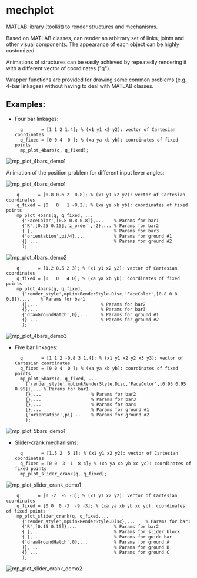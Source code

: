 mechplot
========

MATLAB library (toolkit) to render structures and mechanisms.

Based on MATLAB classes, can render an arbitrary set of links, joints and other 
visual components. The appearance of each object can be highly customized. 

Animations of structures can be easily achieved by repeatedly rendering
it with a different vector of coordinates ("q").

Wrapper functions are provided for drawing some common problems (e.g. 4-bar linkages) 
without having to deal with MATLAB classes. 


Examples: 
----------

* Four bar linkages: 

        q       = [1 1 2 1.4]; % (x1 y1 x2 y2): vector of Cartesian coordinates
        q_fixed = [0 0 4  0 ]; % (xa ya xb yb): coordinates of fixed points
        mp_plot_4bars(q, q_fixed);

![mp_plot_4bars_demo1](https://raw.github.com/jlblancoc/mechplot/master/doc/mp_plot_4bars_demo1.png)

  Animation of the position problem for different input lever angles:

![mp_plot_4bars_demo1](https://raw.github.com/jlblancoc/mechplot/master/doc/anim_position_problem_4bars.gif)

        q       = [0.8 0.6 2  0.8]; % (x1 y1 x2 y2): vector of Cartesian coordinates
        q_fixed = [0   0   1 -0.2]; % (xa ya xb yb): coordinates of fixed points
        mp_plot_4bars(q, q_fixed, ...
          {'FaceColor',[0.8 0.8 0.8]},...    % Params for bar1 
          {'R',[0.25 0.15],'z_order',-2},... % Params for bar2
          { },...                            % Params for bar3 
          {'orientation',pi/4},...           % Params for ground #1
          {} ...                             % Params for ground #2
          );

![mp_plot_4bars_demo2](https://raw.github.com/jlblancoc/mechplot/master/doc/mp_plot_4bars_demo2.png)

        q       = [1.2 0.5 2 3]; % (x1 y1 x2 y2): vector of Cartesian coordinates
        q_fixed = [0   0   4 0]; % (xa ya xb yb): coordinates of fixed points
        mp_plot_4bars(q, q_fixed, ...
          {'render_style',mpLinkRenderStyle.Disc,'FaceColor',[0.8 0.8 0.8]},...    % Params for bar1 
          {},...                        % Params for bar2
          {},...                        % Params for bar3 
          {'drawGroundHatch',0},...     % Params for ground #1
          {} ...                        % Params for ground #2
          );

![mp_plot_4bars_demo3](https://raw.github.com/jlblancoc/mechplot/master/doc/mp_plot_4bars_demo3.png)


* Five bar linkages: 

        q       = [1 1 2 -0.8 3 1.4]; % (x1 y1 x2 y2 x3 y3): vector of Cartesian coordinates
        q_fixed = [0 0 4  0 ]; % (xa ya xb yb): coordinates of fixed points
        mp_plot_5bars(q, q_fixed, ...
          {'render_style',mpLinkRenderStyle.Disc,'FaceColor',[0.95 0.95 0.95]},... % Params for bar1
          {},...                   % Params for bar2 
          {},...                   % Params for bar3 
          {},...                   % Params for bar4 
          {},...                   % Params for ground #1
          {'orientation',pi} ...   % Params for ground #2
          );

![mp_plot_5bars_demo1](https://raw.github.com/jlblancoc/mechplot/master/doc/mp_plot_5bars_demo1.png)


* Slider-crank mechanisms: 

        q       = [1.5 2  5 1]; % (x1 y1 x2 y2): vector of Cartesian coordinates
        q_fixed = [0 0  3 -1  8 4]; % (xa ya xb yb xc yc): coordinates of fixed points
        mp_plot_slider_crank(q, q_fixed);

![mp_plot_slider_crank_demo1](https://raw.github.com/jlblancoc/mechplot/master/doc/mp_plot_slider_crank_demo1.png)


        q       = [0 -2  -5 -3]; % (x1 y1 x2 y2): vector of Cartesian coordinates
        q_fixed = [0 0  0 -3  -9 -3]; % (xa ya xb yb xc yc): coordinates of fixed points
        mp_plot_slider_crank(q, q_fixed,...
          {'render_style',mpLinkRenderStyle.Disc},...    % Params for bar1 
          {'R',[0.15 0.15]},...              % Params for bar2
          { },...                            % Params for slider block 
          { },...                            % Params for guide bar 
          {'drawGroundHatch',0},...          % Params for ground A
          {}, ...                            % Params for ground B
          {} ...                             % Params for ground C
          );            

![mp_plot_slider_crank_demo2](https://raw.github.com/jlblancoc/mechplot/master/doc/mp_plot_slider_crank_demo2.png)

